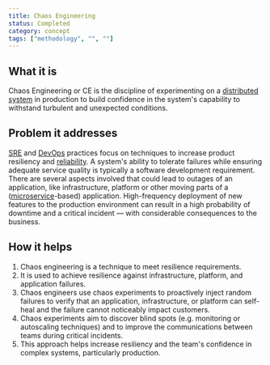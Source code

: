 ```yaml
---
title: Chaos Engineering
status: Completed
category: concept
tags: ["methodology", "", ""]
---
```


## What it is

Chaos Engineering or CE is the discipline of experimenting on a [distributed system](/distributed-systems/) in production 
to build confidence in the system's capability to withstand turbulent and unexpected conditions.

## Problem it addresses

[SRE](/site-reliability-engineering/) and [DevOps](/devops/) practices focus on 
techniques to increase product resiliency and [reliability](/reliability/). 
A system's ability to tolerate failures while ensuring adequate service quality is 
typically a software development requirement. 
There are several aspects involved that could lead to outages of an application, 
like infrastructure, platform or other moving parts of a ([microservice](/microservices/)-based) application. 
High-frequency deployment of new features to the production environment can 
result in a high probability of downtime and a critical incident 
— with considerable consequences to the business.

## How it helps

1. Chaos engineering is a technique to meet resilience requirements. 
2. It is used to achieve resilience against infrastructure, platform, and application failures. 
3. Chaos engineers use chaos experiments to proactively inject random failures 
to verify that an application, infrastructure, or platform can self-heal and the failure cannot noticeably impact customers. 
4. Chaos experiments aim to discover blind spots 
(e.g. monitoring or autoscaling techniques) and to improve the communications between teams during critical incidents. 
5. This approach helps increase resiliency and the team's confidence in complex systems, particularly production.
